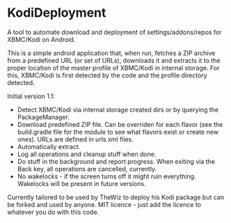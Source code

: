 # KodiDeployment
A tool to automate download and deployment of settings/addons/repos for XBMC/Kodi on Android.

This is a simple android application that, when run, fetches a ZIP archive from a predefined URL (or set of URLs),
downloads it and extracts it to the proper location of the master profile of XBMC/Kodi in internal storage.
For this, XBMC/Kodi is first detected by the code and the profile directory detected.

Initial version 1.1:

* Detect XBMC/Kodi via internal storage created dirs or by querying the PackageManager.
* Download predefined ZIP file. Can be overriden for each flavor (see the build.gradle file for the module to see what flavors exist or create new ones).
  URLs are defined in urls.xml files.
* Automatically extract.
* Log all operations and cleanup stuff when done.
* Do stuff in the background and report progress. When exiting via the Back key, all operations are cancelled, currently.
* No wakelocks - if the screen turns off it might ruin everything. Wakelocks will be present in future versions.

Currently tailored to be used by TheWiz to deploy his Kodi package but can be forked and used by anyone.
MIT licence - just add the licence to whatever you do with this code.
